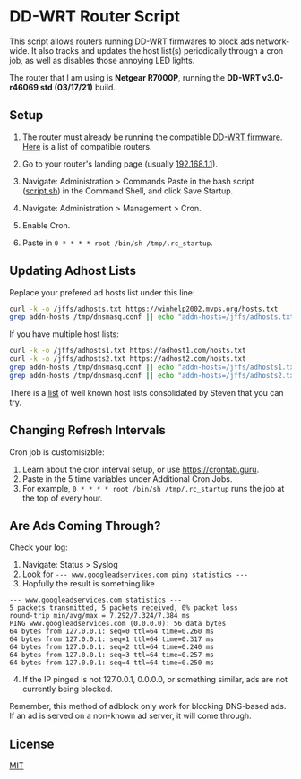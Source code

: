 
# DD-WRT Router Script
This script allows routers running DD-WRT firmwares to block ads network-wide. It also tracks and updates the host list(s) periodically through a cron job, as well as disables those annoying LED lights.

The router that I am using is **Netgear R7000P**, running the **DD-WRT v3.0-r46069 std (03/17/21)** build. 

## Setup

 1. The router must already be running the compatible [DD-WRT
    firmware](https://dd-wrt.com). [Here](https://wiki.dd-wrt.com/wiki/index.php/Supported_Devices) is a list of compatible routers.
    
 2. Go to your router's landing page (usually [192.168.1.1](http://192.168.1.1/)). 
    
 3. Navigate: Administration > Commands Paste in the bash script ([script.sh](https://github.com/kennethshsu/DDWRT/blob/master/script.sh)) in the Command Shell, and click Save Startup.
    
 4. Navigate: Administration > Management > Cron.
 5. Enable Cron.
 6. Paste in ```0 * * * * root /bin/sh /tmp/.rc_startup```.

## Updating Adhost Lists

Replace your prefered ad hosts list under this line:

```bash
curl -k -o /jffs/adhosts.txt https://winhelp2002.mvps.org/hosts.txt
grep addn-hosts /tmp/dnsmasq.conf || echo "addn-hosts=/jffs/adhosts.txt" >> /tmp/dnsmasq.conf
```
If you have multiple host lists:
```bash
curl -k -o /jffs/adhosts1.txt https://adhost1.com/hosts.txt
curl -k -o /jffs/adhosts2.txt https://adhost2.com/hosts.txt
grep addn-hosts /tmp/dnsmasq.conf || echo "addn-hosts=/jffs/adhosts1.txt" >> /tmp/dnsmasq.conf
grep addn-hosts /tmp/dnsmasq.conf || echo "addn-hosts=/jffs/adhosts2.txt" >> /tmp/dnsmasq.conf
```

There is a [list](https://github.com/StevenBlack/hosts) of well known host lists consolidated by Steven that you can try.

## Changing Refresh Intervals
Cron job is customisizble:

 1. Learn about the cron interval setup, or use https://crontab.guru.
 2. Paste in the 5 time variables under Additional Cron Jobs.
 3. For example, ```0 * * * * root /bin/sh /tmp/.rc_startup``` runs the job at the top of every hour.

## Are Ads Coming Through?
Check your log:
 1. Navigate: Status > Syslog
 2. Look for ``` --- www.googleadservices.com ping statistics --- ``` 
 3. Hopfully the result is something like
```
--- www.googleadservices.com statistics ---
5 packets transmitted, 5 packets received, 0% packet loss
round-trip min/avg/max = 7.292/7.324/7.384 ms
PING www.googleadservices.com (0.0.0.0): 56 data bytes
64 bytes from 127.0.0.1: seq=0 ttl=64 time=0.260 ms
64 bytes from 127.0.0.1: seq=1 ttl=64 time=0.317 ms
64 bytes from 127.0.0.1: seq=2 ttl=64 time=0.240 ms
64 bytes from 127.0.0.1: seq=3 ttl=64 time=0.257 ms
64 bytes from 127.0.0.1: seq=4 ttl=64 time=0.250 ms
```
 4. If the IP pinged is not 127.0.0.1, 0.0.0.0, or something similar, ads are not currently being blocked.

Remember, this method of adblock only work for blocking DNS-based ads. If an ad is served on a non-known ad server, it will come through.

## License
[MIT](https://github.com/kennethshsu/DDWRT/blob/master/LICENSE.md)

